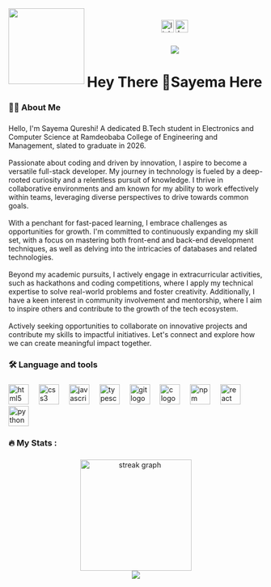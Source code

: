 <img align="left" height="150" src="https://www.natlpm.com/wp-content/themes/national-project-management/resources/assets/images/difference-bg.png"  />

###

<div align="center">
  <img src="https://img.shields.io/static/v1?message=LinkedIn&logo=linkedin&label=&color=0077B5&logoColor=white&labelColor=&style=for-the-badge" height="25" alt="linkedin logo"  />
  <img src="https://img.shields.io/static/v1?message=HackerRank&logo=hackerrank&label=&color=2EC866&logoColor=white&labelColor=&style=for-the-badge" height="25" alt="hackerrank logo"  />
</div>

###

<div align="center">
  <img src="https://visitor-badge.laobi.icu/badge?page_id=sayemaqureshi1122.sayemaqureshi1122&"  />
</div>

###

<h1 align="center">Hey There 👋Sayema Here</h1>

###

<h3 align="left">👩‍💻  About Me</h3>

###

<p align="left">Hello, I'm Sayema Qureshi! A dedicated B.Tech student in Electronics and Computer Science at Ramdeobaba College of Engineering and Management, slated to graduate in 2026.<br><br>Passionate about coding and driven by innovation, I aspire to become a versatile full-stack developer. My journey in technology is fueled by a deep-rooted curiosity and a relentless pursuit of knowledge. I thrive in collaborative environments and am known for my ability to work effectively within teams, leveraging diverse perspectives to drive towards common goals.<br><br>With a penchant for fast-paced learning, I embrace challenges as opportunities for growth. I'm committed to continuously expanding my skill set, with a focus on mastering both front-end and back-end development techniques, as well as delving into the intricacies of databases and related technologies.<br><br>Beyond my academic pursuits, I actively engage in extracurricular activities, such as hackathons and coding competitions, where I apply my technical expertise to solve real-world problems and foster creativity. Additionally, I have a keen interest in community involvement and mentorship, where I aim to inspire others and contribute to the growth of the tech ecosystem.<br><br>Actively seeking opportunities to collaborate on innovative projects and contribute my skills to impactful initiatives. Let's connect and explore how we can create meaningful impact together.</p>

###

<h3 align="left">🛠 Language and tools</h3>

###

<div align="left">
  <img src="https://cdn.jsdelivr.net/gh/devicons/devicon/icons/html5/html5-original.svg" height="40" alt="html5 logo"  />
  <img width="12" />
  <img src="https://cdn.jsdelivr.net/gh/devicons/devicon/icons/css3/css3-original.svg" height="40" alt="css3 logo"  />
  <img width="12" />
  <img src="https://cdn.jsdelivr.net/gh/devicons/devicon/icons/javascript/javascript-original.svg" height="40" alt="javascript logo"  />
  <img width="12" />
  <img src="https://cdn.jsdelivr.net/gh/devicons/devicon/icons/typescript/typescript-original.svg" height="40" alt="typescript logo"  />
  <img width="12" />
  <img src="https://cdn.jsdelivr.net/gh/devicons/devicon/icons/git/git-original.svg" height="40" alt="git logo"  />
  <img width="12" />
  <img src="https://cdn.jsdelivr.net/gh/devicons/devicon/icons/c/c-original.svg" height="40" alt="c logo"  />
  <img width="12" />
  <img src="https://cdn.jsdelivr.net/gh/devicons/devicon/icons/npm/npm-original-wordmark.svg" height="40" alt="npm logo"  />
  <img width="12" />
  <img src="https://cdn.jsdelivr.net/gh/devicons/devicon/icons/react/react-original.svg" height="40" alt="react logo"  />
  <img width="12" />
  <img src="https://cdn.jsdelivr.net/gh/devicons/devicon/icons/python/python-original.svg" height="40" alt="python logo"  />
</div>

###

<h3 align="left">🔥   My Stats :</h3>

###

<div align="center">
  <img src="https://streak-stats.demolab.com?user=sayemaqureshi1122&locale=en&mode=daily&theme=dark&hide_border=false&border_radius=5&order=3" height="220" alt="streak graph"  />
</div>

<div align="center">
  <img src="https://profile-counter.glitch.me/sayemaqureshi1122/count.svg?"  />
</div>

